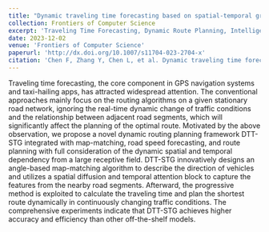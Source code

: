 ```yaml
---
title: "Dynamic traveling time forecasting based on spatial-temporal graph convolutional networks"
collection: Frontiers of Computer Science
excerpt: 'Traveling Time Forecasting, Dynamic Route Planning, Intelligent Transportation System, Spatial Diffusion, Temporal Attention.'
date: 2023-12-02
venue: 'Frontiers of Computer Science'
paperurl: 'http://dx.doi.org/10.1007/s11704-023-2704-x'
citation: 'Chen F, Zhang Y, Chen L, et al. Dynamic traveling time forecasting based on spatial-temporal graph convolutional networks[J]. Frontiers of Computer Science, 2023, 17(6): 176615.'
---
```


Traveling time forecasting, the core component in GPS navigation systems and taxi-hailing apps, has attracted widespread attention. The conventional approaches mainly focus on the routing algorithms on a given stationary road network, ignoring the real-time dynamic change of traffic conditions and the relationship between adjacent road segments, which will significantly affect the planning of the optimal route. Motivated by the above observation, we propose a novel dynamic routing planning framework DTT-STG integrated with map-matching, road speed forecasting, and route planning with full consideration of the dynamic spatial and temporal dependency from a large receptive field. DTT-STG innovatively designs an angle-based map-matching algorithm to describe the direction of vehicles and utilizes a spatial diffusion and temporal attention block to capture the features from the nearby road segments. Afterward, the progressive method is exploited to calculate the traveling time and plan the shortest route dynamically in continuously changing traffic conditions. The comprehensive experiments indicate that DTT-STG achieves higher accuracy and efficiency than other off-the-shelf models.
